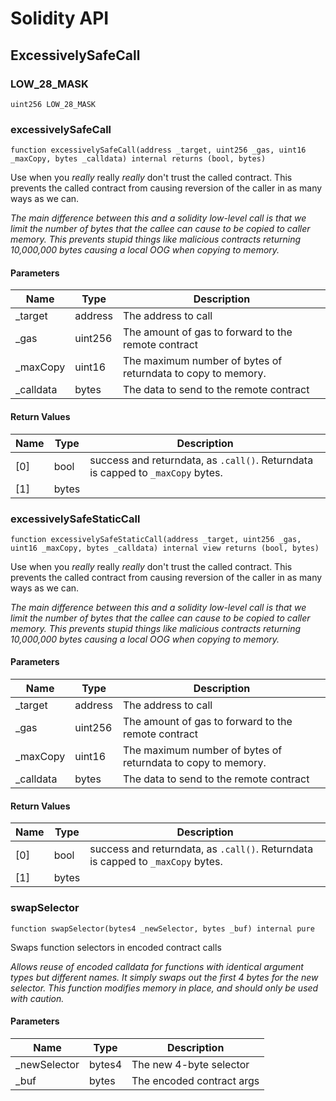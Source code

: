 # Solidity API

## ExcessivelySafeCall

### LOW_28_MASK

```solidity
uint256 LOW_28_MASK
```

### excessivelySafeCall

```solidity
function excessivelySafeCall(address _target, uint256 _gas, uint16 _maxCopy, bytes _calldata) internal returns (bool, bytes)
```

Use when you _really_ really _really_ don't trust the called
contract. This prevents the called contract from causing reversion of
the caller in as many ways as we can.

_The main difference between this and a solidity low-level call is
that we limit the number of bytes that the callee can cause to be
copied to caller memory. This prevents stupid things like malicious
contracts returning 10,000,000 bytes causing a local OOG when copying
to memory._

#### Parameters

| Name | Type | Description |
| ---- | ---- | ----------- |
| _target | address | The address to call |
| _gas | uint256 | The amount of gas to forward to the remote contract |
| _maxCopy | uint16 | The maximum number of bytes of returndata to copy to memory. |
| _calldata | bytes | The data to send to the remote contract |

#### Return Values

| Name | Type | Description |
| ---- | ---- | ----------- |
| [0] | bool | success and returndata, as `.call()`. Returndata is capped to `_maxCopy` bytes. |
| [1] | bytes |  |

### excessivelySafeStaticCall

```solidity
function excessivelySafeStaticCall(address _target, uint256 _gas, uint16 _maxCopy, bytes _calldata) internal view returns (bool, bytes)
```

Use when you _really_ really _really_ don't trust the called
contract. This prevents the called contract from causing reversion of
the caller in as many ways as we can.

_The main difference between this and a solidity low-level call is
that we limit the number of bytes that the callee can cause to be
copied to caller memory. This prevents stupid things like malicious
contracts returning 10,000,000 bytes causing a local OOG when copying
to memory._

#### Parameters

| Name | Type | Description |
| ---- | ---- | ----------- |
| _target | address | The address to call |
| _gas | uint256 | The amount of gas to forward to the remote contract |
| _maxCopy | uint16 | The maximum number of bytes of returndata to copy to memory. |
| _calldata | bytes | The data to send to the remote contract |

#### Return Values

| Name | Type | Description |
| ---- | ---- | ----------- |
| [0] | bool | success and returndata, as `.call()`. Returndata is capped to `_maxCopy` bytes. |
| [1] | bytes |  |

### swapSelector

```solidity
function swapSelector(bytes4 _newSelector, bytes _buf) internal pure
```

Swaps function selectors in encoded contract calls

_Allows reuse of encoded calldata for functions with identical
argument types but different names. It simply swaps out the first 4 bytes
for the new selector. This function modifies memory in place, and should
only be used with caution._

#### Parameters

| Name | Type | Description |
| ---- | ---- | ----------- |
| _newSelector | bytes4 | The new 4-byte selector |
| _buf | bytes | The encoded contract args |

